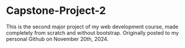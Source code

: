 # Capstone-Project-2
This is the second major project of my web development course, made completely from scratch and without bootstrap. Originally posted to my personal Github on November 20th, 2024.
